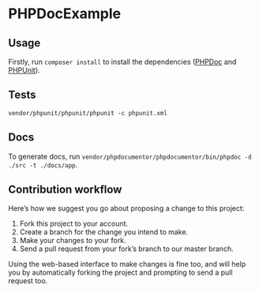 # PHPDocExample

## Usage

Firstly, run ``composer install`` to install the dependencies ([PHPDoc](https://www.phpdoc.org/) and [PHPUnit](https://phpunit.de/)).

## Tests

``vendor/phpunit/phpunit/phpunit -c phpunit.xml``

## Docs

To generate docs, run ``vendor/phpdocumentor/phpdocumentor/bin/phpdoc -d ./src -t ./docs/app``.

## Contribution workflow

Here’s how we suggest you go about proposing a change to this project:

1. Fork this project to your account.
2. Create a branch for the change you intend to make.
3. Make your changes to your fork.
4. Send a pull request from your fork’s branch to our master branch.

Using the web-based interface to make changes is fine too, and will help you by automatically forking the project and prompting to send a pull request too.
